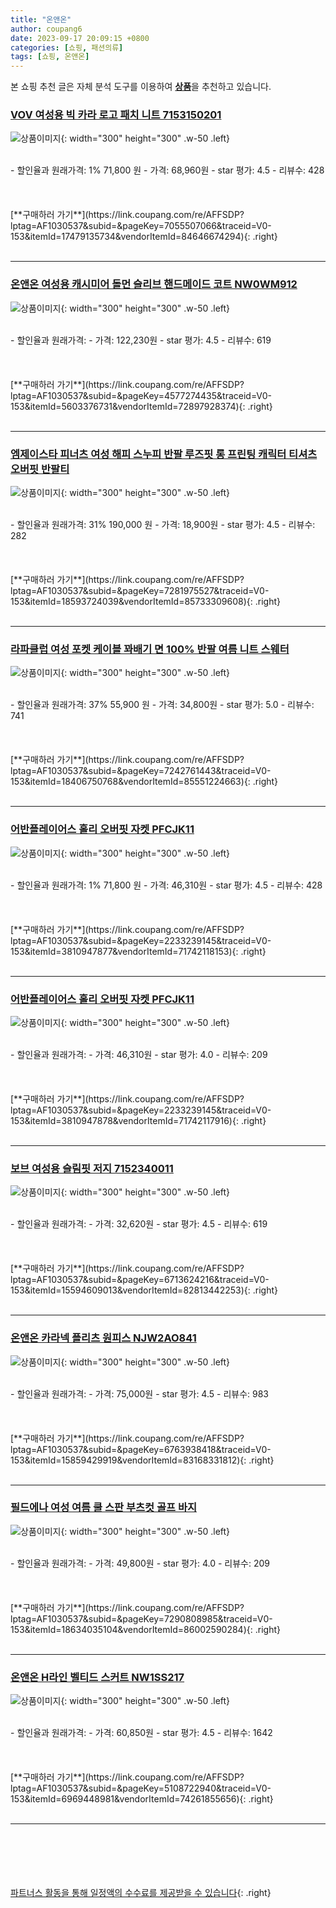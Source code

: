 ```yaml
---
title: "온앤온"
author: coupang6
date: 2023-09-17 20:09:15 +0800
categories: [쇼핑, 패션의류]
tags: [쇼핑, 온앤온]
---
```


본 쇼핑 추천 글은 자체 분석 도구를 이용하여 [**상품**](https://link.coupang.com/a/bao1ui)을 추천하고 있습니다.

### [VOV 여성용 빅 카라 로고 패치 니트 7153150201](https://link.coupang.com/re/AFFSDP?lptag=AF1030537&subid=&pageKey=7055507066&traceid=V0-153&itemId=17479135734&vendorItemId=84646674294)

![상품이미지](https://thumbnail10.coupangcdn.com/thumbnails/remote/230x230ex/image/retail/images/2023/01/10/18/1/2bbfc95b-68bb-414b-82f8-12b32c07ebd2.jpg){: width="300" height="300" .w-50 .left}


<br>
- 할인율과 원래가격: 1%  71,800   원
- 가격: 68,960원
- star 평가: 4.5
- 리뷰수: 428
<br>
<br>
<br>
<br>
[**구매하러 가기**](https://link.coupang.com/re/AFFSDP?lptag=AF1030537&subid=&pageKey=7055507066&traceid=V0-153&itemId=17479135734&vendorItemId=84646674294){: .right}
<br>
<br>

---

### [온앤온 여성용 캐시미어 돌먼 슬리브 핸드메이드 코트 NW0WM912](https://link.coupang.com/re/AFFSDP?lptag=AF1030537&subid=&pageKey=4577274435&traceid=V0-153&itemId=5603376731&vendorItemId=72897928374)

![상품이미지](https://thumbnail8.coupangcdn.com/thumbnails/remote/230x230ex/image/retail/images/64937102779576-68159c9a-8b5c-42a5-aa89-581c0ce9cb41.jpg){: width="300" height="300" .w-50 .left}


<br>
- 할인율과 원래가격: 
- 가격: 122,230원
- star 평가: 4.5
- 리뷰수: 619
<br>
<br>
<br>
<br>
[**구매하러 가기**](https://link.coupang.com/re/AFFSDP?lptag=AF1030537&subid=&pageKey=4577274435&traceid=V0-153&itemId=5603376731&vendorItemId=72897928374){: .right}
<br>
<br>

---

### [엠제이스타 피너츠 여성 해피 스누피 반팔 루즈핏 롱 프린팅 캐릭터 티셔츠 오버핏 반팔티](https://link.coupang.com/re/AFFSDP?lptag=AF1030537&subid=&pageKey=7281975527&traceid=V0-153&itemId=18593724039&vendorItemId=85733309608)

![상품이미지](https://thumbnail7.coupangcdn.com/thumbnails/remote/230x230ex/image/vendor_inventory/9f1d/75579429b344c68b35895c13aa8a726a3702192c5ef1e9d17d767c8cc851.jpg){: width="300" height="300" .w-50 .left}


<br>
- 할인율과 원래가격: 31%  190,000   원
- 가격: 18,900원
- star 평가: 4.5
- 리뷰수: 282
<br>
<br>
<br>
<br>
[**구매하러 가기**](https://link.coupang.com/re/AFFSDP?lptag=AF1030537&subid=&pageKey=7281975527&traceid=V0-153&itemId=18593724039&vendorItemId=85733309608){: .right}
<br>
<br>

---

### [라파클럽 여성 포켓 케이블 꽈배기 면 100% 반팔 여름 니트 스웨터](https://link.coupang.com/re/AFFSDP?lptag=AF1030537&subid=&pageKey=7242761443&traceid=V0-153&itemId=18406750768&vendorItemId=85551224663)

![상품이미지](https://thumbnail6.coupangcdn.com/thumbnails/remote/230x230ex/image/vendor_inventory/6708/02672e1abd456b686402ca87edec5490d9ec6cc4f15ddf038a2af783ee28.jpg){: width="300" height="300" .w-50 .left}


<br>
- 할인율과 원래가격: 37%  55,900   원
- 가격: 34,800원
- star 평가: 5.0
- 리뷰수: 741
<br>
<br>
<br>
<br>
[**구매하러 가기**](https://link.coupang.com/re/AFFSDP?lptag=AF1030537&subid=&pageKey=7242761443&traceid=V0-153&itemId=18406750768&vendorItemId=85551224663){: .right}
<br>
<br>

---

### [어반플레이어스 홀리 오버핏 자켓 PFCJK11](https://link.coupang.com/re/AFFSDP?lptag=AF1030537&subid=&pageKey=2233239145&traceid=V0-153&itemId=3810947877&vendorItemId=71742118153)

![상품이미지](https://thumbnail7.coupangcdn.com/thumbnails/remote/230x230ex/image/retail/images/174945421848081-dbf56053-f82a-451f-b0da-1fb3445e0e58.png){: width="300" height="300" .w-50 .left}


<br>
- 할인율과 원래가격: 1%  71,800   원
- 가격: 46,310원
- star 평가: 4.5
- 리뷰수: 428
<br>
<br>
<br>
<br>
[**구매하러 가기**](https://link.coupang.com/re/AFFSDP?lptag=AF1030537&subid=&pageKey=2233239145&traceid=V0-153&itemId=3810947877&vendorItemId=71742118153){: .right}
<br>
<br>

---

### [어반플레이어스 홀리 오버핏 자켓 PFCJK11](https://link.coupang.com/re/AFFSDP?lptag=AF1030537&subid=&pageKey=2233239145&traceid=V0-153&itemId=3810947878&vendorItemId=71742117916)

![상품이미지](https://thumbnail6.coupangcdn.com/thumbnails/remote/230x230ex/image/retail/images/188786784967701-f7ffa4ae-e2ab-4549-9cab-bf67fca62b5f.png){: width="300" height="300" .w-50 .left}


<br>
- 할인율과 원래가격: 
- 가격: 46,310원
- star 평가: 4.0
- 리뷰수: 209
<br>
<br>
<br>
<br>
[**구매하러 가기**](https://link.coupang.com/re/AFFSDP?lptag=AF1030537&subid=&pageKey=2233239145&traceid=V0-153&itemId=3810947878&vendorItemId=71742117916){: .right}
<br>
<br>

---

### [보브 여성용 슬림핏 저지 7152340011](https://link.coupang.com/re/AFFSDP?lptag=AF1030537&subid=&pageKey=6713624216&traceid=V0-153&itemId=15594609013&vendorItemId=82813442253)

![상품이미지](https://thumbnail7.coupangcdn.com/thumbnails/remote/230x230ex/image/retail/images/2022/08/17/14/6/e0d87f47-bac9-4df5-a4e4-6e4b763df1fe.jpg){: width="300" height="300" .w-50 .left}


<br>
- 할인율과 원래가격: 
- 가격: 32,620원
- star 평가: 4.5
- 리뷰수: 619
<br>
<br>
<br>
<br>
[**구매하러 가기**](https://link.coupang.com/re/AFFSDP?lptag=AF1030537&subid=&pageKey=6713624216&traceid=V0-153&itemId=15594609013&vendorItemId=82813442253){: .right}
<br>
<br>

---

### [온앤온 카라넥 플리츠 원피스 NJW2AO841](https://link.coupang.com/re/AFFSDP?lptag=AF1030537&subid=&pageKey=6763938418&traceid=V0-153&itemId=15859429919&vendorItemId=83168331812)

![상품이미지](https://thumbnail9.coupangcdn.com/thumbnails/remote/230x230ex/image/vendor_inventory/2f2d/e96b3447f7c4533039fb47edb6a4900b2f70b3e9524e34fcee8a79010e09.jpg){: width="300" height="300" .w-50 .left}


<br>
- 할인율과 원래가격: 
- 가격: 75,000원
- star 평가: 4.5
- 리뷰수: 983
<br>
<br>
<br>
<br>
[**구매하러 가기**](https://link.coupang.com/re/AFFSDP?lptag=AF1030537&subid=&pageKey=6763938418&traceid=V0-153&itemId=15859429919&vendorItemId=83168331812){: .right}
<br>
<br>

---

### [필드에나 여성 여름 쿨 스판 부츠컷 골프 바지](https://link.coupang.com/re/AFFSDP?lptag=AF1030537&subid=&pageKey=7290808985&traceid=V0-153&itemId=18634035104&vendorItemId=86002590284)

![상품이미지](https://thumbnail9.coupangcdn.com/thumbnails/remote/230x230ex/image/vendor_inventory/bc27/48912111ca58ad2b4f975df816b723de34e0eaf03b9a3e37de27ebdac7c1.jpg){: width="300" height="300" .w-50 .left}


<br>
- 할인율과 원래가격: 
- 가격: 49,800원
- star 평가: 4.0
- 리뷰수: 209
<br>
<br>
<br>
<br>
[**구매하러 가기**](https://link.coupang.com/re/AFFSDP?lptag=AF1030537&subid=&pageKey=7290808985&traceid=V0-153&itemId=18634035104&vendorItemId=86002590284){: .right}
<br>
<br>

---

### [온앤온 H라인 벨티드 스커트 NW1SS217](https://link.coupang.com/re/AFFSDP?lptag=AF1030537&subid=&pageKey=5108722940&traceid=V0-153&itemId=6969448981&vendorItemId=74261855656)

![상품이미지](https://thumbnail6.coupangcdn.com/thumbnails/remote/230x230ex/image/retail/images/597007214445916-5bec8cbc-6969-482e-a3e0-5bc940538f7a.png){: width="300" height="300" .w-50 .left}


<br>
- 할인율과 원래가격: 
- 가격: 60,850원
- star 평가: 4.5
- 리뷰수: 1642
<br>
<br>
<br>
<br>
[**구매하러 가기**](https://link.coupang.com/re/AFFSDP?lptag=AF1030537&subid=&pageKey=5108722940&traceid=V0-153&itemId=6969448981&vendorItemId=74261855656){: .right}
<br>
<br>

---
<br><br><br><br><br> [파트너스 활동을 통해 일정액의 수수료를 제공받을 수 있습니다](https://link.coupang.com/a/bao1ui){: .right}